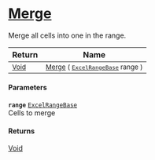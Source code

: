 # [Merge](./ExcelHelper-100664097.md)

Merge all cells into one in the range.

| Return | Name | 
| --- | --- | 
| <sub>[Void](https://docs.microsoft.com/en-us/dotnet/api/System.Void)</sub> | <sub>[Merge](./ExcelHelper-100664097.md) ( [`ExcelRangeBase`](./ExcelHelper-100664097.md) range )</sub> | 


#### Parameters
**`range`**  [`ExcelRangeBase`](./ExcelHelper-100664097.md)<br>Cells to merge
#### Returns
[Void](https://docs.microsoft.com/en-us/dotnet/api/System.Void)<br>
